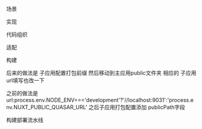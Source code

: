 场景

实现

代码组织

适配

构建

后来的做法是 子应用配置打包前缀 然后移动到主应用public文件夹 相应的 子应用url填写也改一下

之前的做法是 url:process.env.NODE_ENV==='development'?'//localhost:9031':'process.env.NUXT_PUBLIC_QUASAR_URL'
之后子应用打包配置添加 publicPath字段

构建部署流水线
